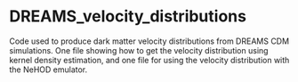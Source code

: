 # DREAMS_velocity_distributions
Code used to produce dark matter velocity distributions from DREAMS CDM simulations. One file showing how to get the velocity distribution using kernel density estimation, and one file for using the velocity distribution with the NeHOD emulator.
